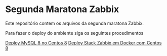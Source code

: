 # Segunda Maratona Zabbix

Este repositório contem os arquivos da segunda maratona Zabbix.

Para fazer o deploy do ambiente siga os seguintes procedimentos

[Deploy MySQL 8 no Centos 8](procedimentos/deploy_db.md)
[Deploy Stack Zabbix em Docker com Centos 8](proceidmentos/deploy_zabbix_front_on_docker.md)